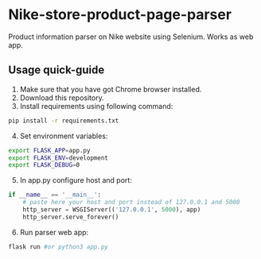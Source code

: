 # Nike-store-product-page-parser
Product information parser on Nike website using Selenium. Works as web app.

## Usage quick-guide
1. Make sure that you have got Chrome browser installed.
2. Download this repository.
3. Install requirements using following command:
```sh
pip install -r requirements.txt
```
4. Set environment variables:
```sh
export FLASK_APP=app.py
export FLASK_ENV=development
export FLASK_DEBUG=0
```
5. In app.py configure host and port:
```python
if __name__ == '__main__':
    # paste here your host and port instead of 127.0.0.1 and 5000
    http_server = WSGIServer(('127.0.0.1', 5000), app) 
    http_server.serve_forever()
```
6. Run parser web app:
```sh
flask run #or python3 app.py
```
